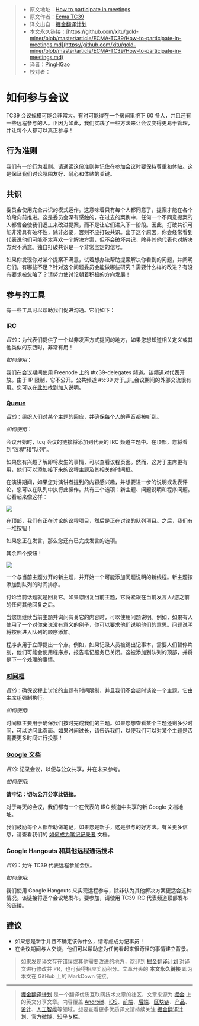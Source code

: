 > * 原文地址：[How to participate in meetings](https://github.com/tc39/how-we-work/blob/master/how-to-participate-in-meetings.md)
> * 原文作者：[Ecma TC39](https://github.com/tc39/how-we-work)
> * 译文出自：[掘金翻译计划](https://github.com/xitu/gold-miner)
> * 本文永久链接：[https://github.com/xitu/gold-miner/blob/master/article/ECMA-TC39/How-to-participate-in-meetings.md](https://github.com/xitu/gold-miner/blob/master/article/ECMA-TC39/How-to-participate-in-meetings.md)
> * 译者：[PingHGao](https://github.com/PingHGao)
> * 校对者：
# 如何参与会议

TC39 会议规模可能会非常大。有时可能得在一个房间里挤下 60 多人，并且还有一些远程参与的人。正因为如此，我们实践了一些方法来让会议变得更易于管理，并让每个人都可以真正参与！

## 行为准则

我们有一份[行为准则](https://tc39.es/code-of-conduct/)。请通读这份准则并记住在参加会议时要保持尊重和体贴。这是保证我们讨论氛围友好、耐心和体贴的关键。

## 共识

委员会使用完全共识的模式运作。这意味着只有每个人都同意了，提案才能在各个阶段向前推进。这是委员会深有感触的，在过去的案例中，任何一个不同意提案的人都曾会使我们返工来改进提案，而不是让它们进入下一阶段。因此，打破共识可能非常具有破坏性，除非必要，否则不应打破共识。出于这个原因，你会经常看到代表说他们可能不太喜欢一个解决方案，但不会破坏共识，除非其他代表也对解决方案不满意。独自打破共识是一个非常坚定的信号。

如果你发现你对某个提案不满意，试着想办法帮助提案解决你看到的问题，并阐明它们。有哪些不足？针对这个问题委员会能做哪些研究？需要什么样的改进？有没有要求被忽略了？请努力使讨论朝着积极的方向发展！

## 参与的工具

有一些工具可以帮助我们促进沟通。它们如下：

### IRC

_目的_：为代表们提供了一个以非发声方式提问的地方，如果您想知道相关定义或其他类似的东西时，非常有用！

_如何使用_：

我们在会议期间使用 Freenode 上的 #tc39-delegates 频道。该频道对代表开放。由于 IP 限制，它不公开。公共频道 #tc39 对于_非_会议期间的外部交流很有用。您可以在[此处](https://freenode.net/kb/answer/chat)找到加入说明。

### [Queue](https://tcq.app/)

_目的_：组织人们对某个主题的回应，并确保每个人的声音都被听到。

_如何使用_：

会议开始时，tcq 会议的链接将添加到代表的 IRC 频道主题中。在顶部，您将看到“议程”和“队列”。

如果您有兴趣了解即将发生的事情，可以查看议程页面。然而，这对于主席更有用，他们可以添加接下来的议程主题及其相关的时间框。

在演讲期间，如果您对演讲者提到的内容感兴趣，并想要进一步的说明或发表评论，您可以在队列中执行此操作。共有三个选项：新主题、问题说明和程序问题。它看起来像这样：

![](./images/queue.png)

在顶部，我们有正在讨论的议程项目，然后是正在讨论的队列项目。之后，我们有一堆按钮！

如果您正在发言，那么您还有已完成发言的选项。

其余四个按钮！

![](./images/queue-buttons.png)

一个与当前主题分开的新主题，并开始一个可能添加问题说明的新线程。新主题按添加到队列的时间排序。

讨论当前话题就是回复它。如果您回复当前主题，它将紧跟在当前发言人/您之前的任何其他回复之后。

当您想继续当前主题并询问有关它的内容时，可以使用问题说明。例如，如果有人使用了一个对你来说没有意义的例子，你可以要求他们说明他们的意思。问题说明将按照进入队列的顺序添加。

程序点用于立即提出一个点。例如，如果记录人员被踢出记事本，需要人们暂停片刻，他们可能会使用程序点，报告笔记服务已关闭。这被添加到队列的顶部，并将是下一个处理的事情。

### [时间框](https://timebox.now.sh/)

_目的_：确保议程上讨论的主题有时间限制，并且我们不会超时谈论一个主题。它由主席组强制执行。

_如何使用_:

时间框主要用于确保我们按时完成我们的主题。如果您想查看某个主题还剩多少时间，可以访问此页面。如果时间过长，请告诉我们，以便我们可以对某个主题是否需要更多时间进行投票！

### [Google 文档](https://www.google.com/docs/about/)

_目的_: 记录会议，以便与公众共享，并在未来参考。

_如何使用_:

**请牢记：切勿公开分享此链接。**

对于每天的会议，我们都有一个在代表的 IRC 频道中共享的新 Google 文档地址。

我们鼓励每个人都帮助做笔记，如果您是新手，这是参与的好方法。有关更多信息，请查看我们的 [如何成为笔记记录者](./how-to-take-notes.md) 文档。

### Google Hangouts 和其他远程通话技术

_目的_：允许 TC39 代表远程参加会议。

_如何使用_:

我们使用 Google Hangouts 来实现远程参与，除非认为其他解决方案更适合这种情况。该链接将逐个会议地发布。要参加，请使用 TC39 IRC 代表频道顶部发布的链接。

## 建议

- 如果您是新手并且不确定该做什么，请考虑成为记事员！
- 在会议期间与人交谈，他们可以帮助您为任何看起来很奇怪的事情建立背景。
> 如果发现译文存在错误或其他需要改进的地方，欢迎到 [掘金翻译计划](https://github.com/xitu/gold-miner) 对译文进行修改并 PR，也可获得相应奖励积分。文章开头的 **本文永久链接** 即为本文在 GitHub 上的 MarkDown 链接。
---
> [掘金翻译计划](https://github.com/xitu/gold-miner) 是一个翻译优质互联网技术文章的社区，文章来源为 [掘金](https://juejin.im) 上的英文分享文章。内容覆盖 [Android](https://github.com/xitu/gold-miner#android)、[iOS](https://github.com/xitu/gold-miner#ios)、[前端](https://github.com/xitu/gold-miner#前端)、[后端](https://github.com/xitu/gold-miner#后端)、[区块链](https://github.com/xitu/gold-miner#区块链)、[产品](https://github.com/xitu/gold-miner#产品)、[设计](https://github.com/xitu/gold-miner#设计)、[人工智能](https://github.com/xitu/gold-miner#人工智能)等领域，想要查看更多优质译文请持续关注 [掘金翻译计划](https://github.com/xitu/gold-miner)、[官方微博](http://weibo.com/juejinfanyi)、[知乎专栏](https://zhuanlan.zhihu.com/juejinfanyi)。
